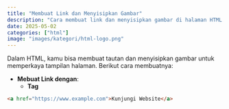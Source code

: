 ```yaml
---
title: "Membuat Link dan Menyisipkan Gambar"
description: "Cara membuat link dan menyisipkan gambar di halaman HTML agar halaman lebih interaktif dan informatif."
date: 2025-05-02
categories: ["html"]
image: "images/kategori/html-logo.png"
---
```


Dalam HTML, kamu bisa membuat tautan dan menyisipkan gambar untuk memperkaya tampilan halaman. Berikut cara membuatnya:

- **Mebuat Link dengan**:
  - **Tag**
```html
<a href="https://www.example.com">Kunjungi Website</a>
```